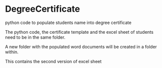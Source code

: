 # DegreeCertificate
python code to populate students name into degree certificate


The python code, the certificate template and the excel sheet of students need to be in the same folder.

A new folder with the populated word documents will be created in a folder within.

This contains the second version of excel sheet
